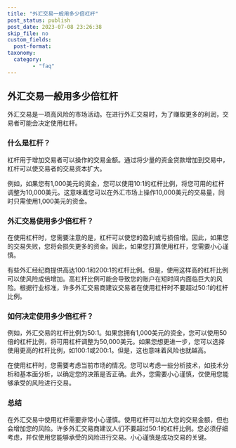 ```yaml
---
title: "外汇交易一般用多少倍杠杆"
post_status: publish
post_date: 2023-07-08 23:26:38
skip_file: no
custom_fields: 
  post-format: 
taxonomy:
  category:
        - "faq"
---
```


## 外汇交易一般用多少倍杠杆

外汇交易是一项高风险的市场活动。在进行外汇交易时，为了赚取更多的利润，交易者可能会决定使用杠杆。

### 什么是杠杆？

杠杆用于增加交易者可以操作的交易金额。通过将少量的资金贷款增加到交易中，杠杆可以使交易者的交易资本扩大。

例如，如果您有1,000美元的资金，您可以使用10:1的杠杆比例，将您可用的杠杆调整为10,000美元。这意味着您可以在外汇市场上操作10,000美元的交易量，同时只需使用1,000美元的资金。

### 外汇交易使用多少倍杠杆？

在使用杠杆时，您需要注意的是，杠杆可以使您的盈利或亏损倍增。因此，如果您的交易失败，您将会损失更多的资金。因此，如果您打算使用杠杆，您需要小心谨慎。

有些外汇经纪商提供高达100:1和200:1的杠杆比例。但是，使用这样高的杠杆比例可以使风险成倍增加。高杠杆比例可能会导致您的账户在短时间内面临巨大的风险。根据行业标准，许多外汇交易商建议交易者在使用杠杆时不要超过50:1的杠杆比例。

### 如何决定使用多少倍杠杆？

例如，外汇交易的杠杆比例为50:1。如果您拥有1,000美元的资金，您可以使用50倍的杠杆比例，将可用杠杆调整为50,000美元。如果您想更进一步，您可以选择使用更高的杠杆比例，如100:1或200:1。但是，这也意味着风险也就越高。

在使用杠杆时，您需要考虑当前市场的情况。您可以考虑一些分析技术，如技术分析和基本面分析，以确定您的决策是否正确。此外，您需要小心谨慎，仅使用您能够承受的风险进行交易。

### 总结

在外汇交易中使用杠杆需要非常小心谨慎。使用杠杆可以加大您的交易金额，但也会增加您的风险。许多外汇交易商建议人们不要超过50:1的杠杆比例。您必须仔细考虑，并仅使用您能够承受的风险进行交易。小心谨慎是成功交易的关键。
